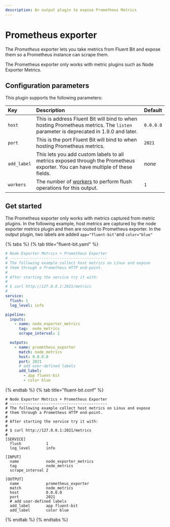 ```yaml
---
description: An output plugin to expose Prometheus Metrics
---
```


# Prometheus exporter

The _Prometheus_ exporter lets you take metrics from Fluent Bit and expose them so a Prometheus instance can scrape them.

The Prometheus exporter only works with metric plugins such as Node Exporter Metrics.


## Configuration parameters

This plugin supports the following parameters:

| Key | Description | Default |
|:----|:------------|:--------|
| `host` | This is address Fluent Bit will bind to when hosting Prometheus metrics. The `listen` parameter is deprecated in 1.9.0 and later. | `0.0.0.0` |
| `port` | This is the port Fluent Bit will bind to when hosting Prometheus metrics. | `2021` |
| `add_label` | This lets you add custom labels to all metrics exposed through the Prometheus exporter. You can have multiple of these fields. | _none_ |
| `workers` | The number of [workers](../../administration/multithreading.md#outputs) to perform flush operations for this output. | `1` |

## Get started

The Prometheus exporter only works with metrics captured from metric plugins. In the following example, host metrics are captured by the node exporter metrics plugin and then are routed to Prometheus exporter. In the output plugin, two labels are added `app="fluent-bit"`and `color="blue"`

{% tabs %}
{% tab title="fluent-bit.yaml" %}

```yaml
# Node Exporter Metrics + Prometheus Exporter
# -------------------------------------------
# The following example collect host metrics on Linux and expose
# them through a Prometheus HTTP end-point.
#
# After starting the service try it with:
#
# $ curl http://127.0.0.1:2021/metrics
#
service:
  flush: 1
  log_level: info

pipeline:
  inputs:
    - name: node_exporter_metrics
      tag:  node_metrics
      scrape_interval: 2

  outputs:
    - name: prometheus_exporter
      match: node_metrics
      host: 0.0.0.0
      port: 2021
      # add user-defined labels
      add_label:
        - app fluent-bit
        - color blue
```

{% endtab %}
{% tab title="fluent-bit.conf" %}

```text
# Node Exporter Metrics + Prometheus Exporter
# -------------------------------------------
# The following example collect host metrics on Linux and expose
# them through a Prometheus HTTP end-point.
#
# After starting the service try it with:
#
# $ curl http://127.0.0.1:2021/metrics
#
[SERVICE]
  flush           1
  log_level       info

[INPUT]
  name            node_exporter_metrics
  tag             node_metrics
  scrape_interval 2

[OUTPUT]
  name            prometheus_exporter
  match           node_metrics
  host            0.0.0.0
  port            2021
  # add user-defined labels
  add_label       app fluent-bit
  add_label       color blue
```

{% endtab %}
{% endtabs %}
